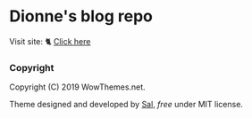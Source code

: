 Dionne's blog repo
==========


Visit site: 🐈 [Click here]((https://spellonyou.github.io/))


### Copyright

Copyright (C) 2019 WowThemes.net.

Theme designed and developed by [Sal](https://www.wowthemes.net), *free* under MIT license. 
